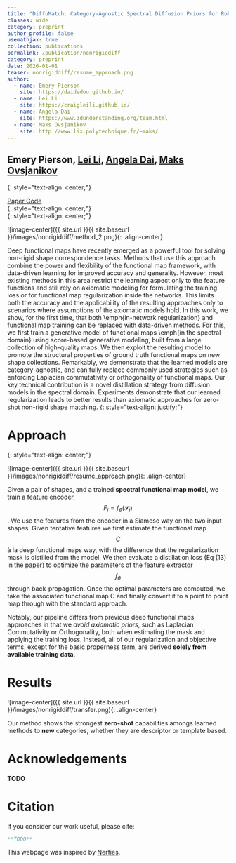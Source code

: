 ```yaml
---
title: "DiffuMatch: Category-Agnostic Spectral Diffusion Priors for Robust Non-rigid Shape Matching"
classes: wide
category: preprint
author_profile: false
usemathjax: true
collection: publications
permalink: /publication/nonrigiddiff
category: preprint
date: 2026-01-01
teaser: nonrigiddiff/resume_approach.png
author:
  - name: Emery Pierson
    site: https://daidedou.github.io/
  - name: Lei Li
    site: https://craigleili.github.io/
  - name: Angela Dai
    site: https://www.3dunderstanding.org/team.html
  - name: Maks Ovsjanikov
    site: http://www.lix.polytechnique.fr/~maks/
---
```

## Emery Pierson, [Lei Li](https://craigleili.github.io/), [Angela Dai](https://www.3dunderstanding.org/team.html), [Maks Ovsjanikov](http://www.lix.polytechnique.fr/~maks/)
{: style="text-align: center;"}

<div class="column has-text-centered">
  <div class="publication-links">
    <!-- PDF Link. -->
    <span class="link-block">
      <a class="external-link button is-normal is-rounded is-dark" href="https://daidedou.github.io">
        <span class="icon">
            <i class="fas fa-file-pdf"></i>
        </span>
        <span>Paper</span>
      </a>
    </span>
    <!-- Code Link. -->
    <span class="link-block">
      <a class="button" href="https://daidedou.github.io">
        <span class="icon">
            <i class="fab fa-github"></i>
        </span>
        <span>Code</span>
        </a>
    </span>
  </div>
</div>
{: style="text-align: center;"}

<br />
{: style="text-align: center;"}

![image-center]({{ site.url }}{{ site.baseurl }}/images/nonrigiddiff/method_2.png){: .align-center}

Deep functional maps have recently emerged as a powerful tool for solving non-rigid shape correspondence tasks.  Methods that use this approach combine the power and flexibility of the functional map framework, with data-driven learning for improved accuracy and generality. However, most existing methods in this area restrict the learning aspect only to the feature functions and still rely on axiomatic modeling for formulating the training loss or for functional map regularization inside the networks. This limits both the accuracy and the applicability of the resulting approaches only to scenarios where assumptions of the axiomatic models hold. In this work, we show, for the first time, that both \emph{in-network regularization} and functional map training can be replaced with data-driven methods. For this, we first train a generative model of functional maps \emph{in the spectral domain} using score-based generative modeling, built from a large collection of high-quality maps. We then exploit the resulting model to promote the structural properties of ground truth functional maps on new shape collections. Remarkably, we demonstrate that the learned models are category-agnostic, and can fully replace commonly used strategies such as enforcing Laplacian commutativity or orthogonality of functional maps. Our key technical contribution is a novel distillation strategy from diffusion models in the spectral domain. Experiments demonstrate that our learned regularization leads to better results than axiomatic approaches for zero-shot non-rigid shape matching.
{: style="text-align: justify;"}

# Approach
{: style="text-align: center;"}

![image-center]({{ site.url }}{{ site.baseurl }}/images/nonrigiddiff/resume_approach.png){: .align-center}

Given a pair of shapes, and a trained **spectral functional map model**, we train a feature encoder, $$F_i = f_\theta(\mathcal{S}_i)$$. We use the features from the encoder in a Siamese way on the two input shapes. Given tentative features we first estimate the functional map $$C$$ à la deep functional maps way, with the difference that the regularization mask is distilled from the model.  We then evaluate a distillation loss (Eq (13) in the paper) to optimize the parameters of the feature extractor $$f_\theta$$ through back-propagation. Once the optimal parameters are computed, we take the associated functional map C and finally convert it to a point to point map through with the standard approach.

Notably, our pipeline differs from previous deep functional maps approaches in that we _avoid axiomatic priors_, such as Laplacian Commutativity or Orthogonality, both when estimating the mask and applying the training loss. Instead, all of our regularization and objective terms, except for the basic properness term, are derived **solely from available training data**.


#  Results 

![image-center]({{ site.url }}{{ site.baseurl }}/images/nonrigiddiff/transfer.png){: .align-center}


Our method shows the strongest **zero-shot** capabilities amongs learned methods to **new** categories, whether they are descriptor or template based. 


# Acknowledgements

**TODO**

# Citation

If you consider our work useful, please cite:

```BibTeX
**TODO**
```



This webpage was inspired by [Nerfies](https://nerfies.github.io/).